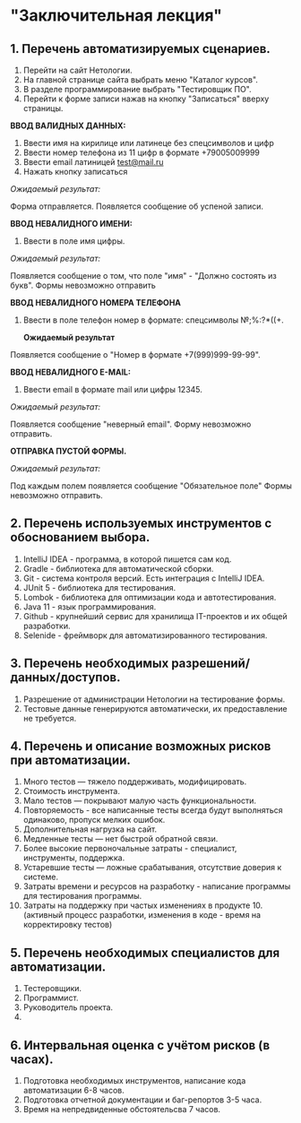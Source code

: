# "Заключительная лекция"

## 1. Перечень автоматизируемых сценариев.


1. Перейти на сайт Нетологии.
2. На главной странице  сайта выбрать меню "Каталог курсов".
3. В разделе программирование выбрать "Тестировщик ПО".
4. Перейти к форме записи нажав на кнопку "Записаться" вверху страницы.

**ВВОД ВАЛИДНЫХ ДАННЫХ:**

1. Ввести имя на кирилице или латинеце без спецсимволов и цифр
2. Ввести номер телефона из 11 цифр в формате +79005009999
3. Ввести email латиницей test@mail.ru
4. Нажать кнопку записаться
 
 *Ожидаемый результат:*

   Форма отправляется. Появляется сообщение об успеной записи.

**ВВОД НЕВАЛИДНОГО ИМЕНИ:**

1. Ввести в поле имя цифры.

*Ожидаемый результат:*

 Появляется сообщение о том, что поле "имя" - "Должно состоять из букв".
Формы невозможно отправить

**ВВОД НЕВАЛИДНОГО НОМЕРА ТЕЛЕФОНА**

1. Ввести в поле телефон номер в формате: спецсимволы №;%:?*((+.

   **Ожидаемый результат**

 Появляется сообщение о "Номер в формате +7(999)999-99-99".


**ВВОД НЕВАЛИДНОГО E-MAIL:**

1. Ввести email в формате mail или цифры 12345.

*Ожидаемый результат:*

 Появляется сообщение "неверный email".
 Форму невозможно отправить.

**ОТПРАВКА ПУСТОЙ ФОРМЫ.**

*Ожидаемый результат:*

 Под каждым полем появляется сообщение "Обязательное поле"
 Формы невозможно отправить.

## 2. Перечень используемых инструментов с обоснованием выбора.

1. IntelliJ IDEA - программа, в которой пишется сам код.
2. Gradle - библиотека для автоматической сборки.
3. Git - система контроля версий. Есть интеграция с IntelliJ IDEA.
4. JUnit 5 - библиотека для тестирования.
5. Lombok - библиотека для оптимизации кода и автотестирования.
6. Java 11 - язык программирования.
7. Github - крупнейший сервис для хранилища IT-проектов и их общей разработки.
8. Selenide - фреймворк для автоматизированного тестирования.



## 3. Перечень необходимых разрешений/данных/доступов.

1. Разрешение от администрации Нетологии на тестирование формы.
2. Тестовые данные генерируются автоматически, их предоставление не требуется.

## 4. Перечень и описание возможных рисков при автоматизации.
1. Много тестов — тяжело поддерживать, модифицировать. 
2. Стоимость инструмента.
3. Мало тестов — покрывают малую часть функциональности.
4. Повторяемость - все написанные тесты всегда будут выполняться одинаково, 
   пропуск мелких ошибок.
5. Дополнительная нагрузка на сайт.
6. Медленные  тесты — нет быстрой обратной связи.
7. Более высокие первоночальные затраты - специалист, инструменты, поддержка.
8. Устаревшие  тесты — ложные срабатывания, отсутствие доверия к системе. 
9. Затраты времени и ресурсов на разработку - написание программы для 
   тестирования программы.
10. Затраты на поддержку при частых изменениях в продукте 
10.(активный процесс разработки, изменения в коде - время на корректировку тестов)

## 5. Перечень необходимых специалистов для автоматизации.

1. Тестеровщики.
2. Программист.
3. Руководитель проекта.
4. 


## 6. Интервальная оценка с учётом рисков (в часах).

1. Подготовка необходимых инструментов, написание кода автоматизации 6-8 часов.
2. Подготовка отчетной документации и баг-репортов 3-5 часа.
3. Время на непредвиденные обстоятельсва 7 часов.
